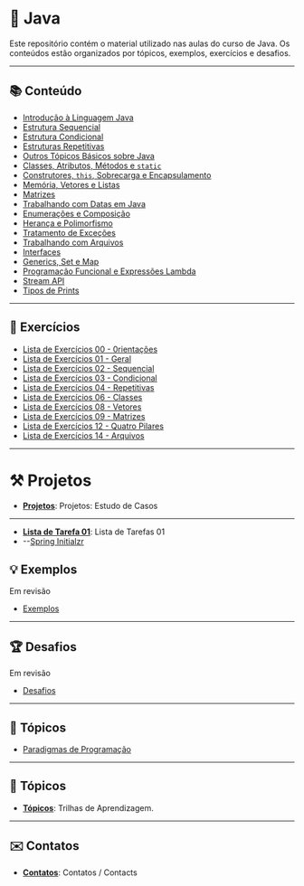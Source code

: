 # 📘 Java

Este repositório contém o material utilizado nas aulas do curso de Java. Os conteúdos estão organizados por tópicos, exemplos, exercícios e desafios.

---

## 📚 Conteúdo

- [Introdução à Linguagem Java](topicos/01_introducao_a_linguagem_java.md)
- [Estrutura Sequencial](topicos/02_estrutura_sequencial.md)
- [Estrutura Condicional](topicos/03_estrutura_condicional.md)
- [Estruturas Repetitivas](topicos/04_estruturas_repetitivas.md)
- [Outros Tópicos Básicos sobre Java](topicos/05_outros_topicos_basicos_sobre_java.md)
- [Classes, Atributos, Métodos e `static`](topicos/06_classes_atributos_metodos_static.md)
- [Construtores, `this`, Sobrecarga e Encapsulamento](topicos/07_construtores_this_sobrecarga_encapsulamento.md)
- [Memória, Vetores e Listas](topicos/08_memoria_vetores_listas.md)
- [Matrizes](topicos/09_matrizes.md)
- [Trabalhando com Datas em Java](topicos/10_trabalhando_com_datas_em_java.md)
- [Enumerações e Composição](topicos/11_enumeracoes_e_composicao.md)
- [Herança e Polimorfismo](topicos/12_heranca_e_polimorfismo.md)
- [Tratamento de Exceções](topicos/13_tratamento_de_excecoes.md)
- [Trabalhando com Arquivos](topicos/14_trabalhando_com_arquivos.md)
- [Interfaces](topicos/15_interfaces.md)
- [Generics, Set e Map](topicos/16_generics_set_map.md)
- [Programação Funcional e Expressões Lambda](topicos/17_programacao_funcional_e_expressoes_lambda.md)
- [Stream API](topicos/18_stream_api.md)
- [Tipos de Prints](topicos/19_prints_java.md)

---

## 🧩 Exercícios

- [Lista de Exercícios 00 - 0rientações](exercicios/lista_exercicios_orientacoes.md)
- [Lista de Exercícios 01 - Geral](exercicios/extras/lista_exercicios_01_final.md)
- [Lista de Exercícios 02 - Sequencial](exercicios/lista_exercicios_02_sequencial.md)
- [Lista de Exercícios 03 - Condicional](exercicios/lista_exercicios_03_condicional.md)
- [Lista de Exercícios 04 - Repetitivas](exercicios/lista_exercicios_04_repetitivas.md)
- [Lista de Exercícios 06 - Classes](exercicios/lista_exercicios_06_classes.md)
- [Lista de Exercícios 08 - Vetores](exercicios/lista_exercicios_08_vetores.md)
- [Lista de Exercícios 09 - Matrizes](exercicios/lista_exercicios_09_matrizes.md)
- [Lista de Exercícios 12 - Quatro Pilares](exercicios/lista_exercicios_12_quatro_pilares.md)
- [Lista de Exercícios 14 - Arquivos](exercicios/lista_exercicios_14_arquivos.md)

---

# ⚒️ Projetos

* **[Projetos](./projetos/)**: Projetos: Estudo de Casos


--- 
* **[Lista de Tarefa 01](./projetos/listadetarefas_01/)**: Lista de Tarefas 01
* --[Spring Initialzr](./projetos/loginusuarios_01/loginusuarios01.zip) 


## 💡 Exemplos

Em revisão 

- [Exemplos](exemplos/exemplo_01.md)


---

## 🏆 Desafios

Em revisão

- [Desafios](desafios/desafio_01.md)


---

## 📂 Tópicos

- [Paradigmas de Programação](https://ricardotecpro.github.io/ads_mod_10_paradigmas_e_padroes_de_projeto/)

---

## 🔗 Tópicos

* **[Tópicos](/ricardotecpro.github.io/topicos.md)**: Trilhas de Aprendizagem.

---

## ✉️ Contatos

* **[Contatos](/ricardotecpro.github.io/contatos.md)**: Contatos / Contacts
